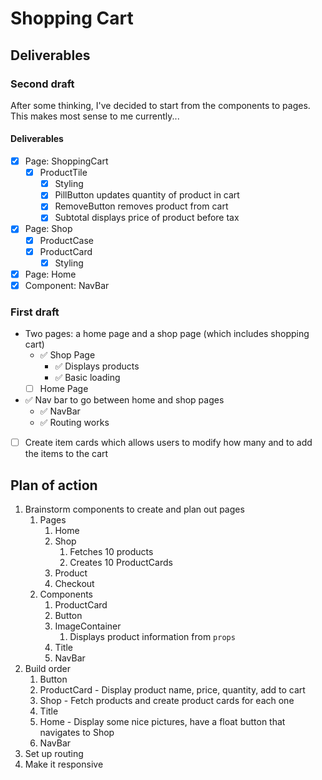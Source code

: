 # Shopping Cart

## Deliverables

### Second draft

After some thinking, I've decided to start from the components to pages. This makes most sense to me currently...

#### Deliverables
- [X] Page: ShoppingCart
  - [X] ProductTile
    - [X] Styling
    - [X] PillButton updates quantity of product in cart
    - [X] RemoveButton removes product from cart
    - [X] Subtotal displays price of product before tax
- [X] Page: Shop
  - [X] ProductCase
  - [X] ProductCard
    - [X] Styling
- [X] Page: Home
- [X] Component: NavBar

### First draft
- Two pages: a home page and a shop page (which includes shopping cart)
    - ✅ Shop Page
        - ✅ Displays products
        - ✅ Basic loading
    - [ ] Home Page
- ✅ Nav bar to go between home and shop pages
    - ✅ NavBar
    - ✅ Routing works
- [ ] Create item cards which allows users to modify how many and to add the items to the cart

## Plan of action

1. Brainstorm components to create and plan out pages 
    1. Pages 
        1. Home 
        2. Shop
            1. Fetches 10 products
            2. Creates 10 ProductCards
        3. Product
        4. Checkout
    2. Components
        1. ProductCard
        2. Button
        3. ImageContainer
            1. Displays product information from `props`
        4. Title
        5. NavBar
2. Build order
    1. Button
    2. ProductCard - Display product name, price, quantity, add to cart
    3. Shop - Fetch products and create product cards for each one
    4. Title
    5. Home - Display some nice pictures, have a float button that navigates to Shop
    6. NavBar
3. Set up routing
4. Make it responsive